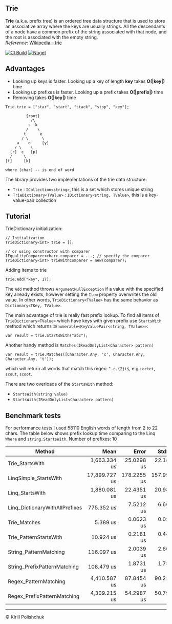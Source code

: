 Trie
------
**Trie** (a.k.a. prefix tree)  is an ordered tree data structure that is used to store an associative array where the keys are usually strings. All the descendants of a node have a common prefix of the string associated with that node, and the root is associated with the empty string.  
*Reference*: [Wikipedia &ndash; trie](http://en.wikipedia.org/wiki/Trie)

[![CI Build](https://github.com/kpol/trie/workflows/CI%20Build/badge.svg)](https://github.com/kpol/trie/actions?query=workflow%3A%22CI+Build%22)
[![Nuget](https://img.shields.io/nuget/v/KTrie.svg?logo=nuget)](https://www.nuget.org/packages/KTrie)

Advantages
------
 - Looking up keys is faster. Looking up a key of length **key** takes **O(|key|)** time
 - Looking up prefixes is faster. Looking up a prefix takes **O(|prefix|)** time
 - Removing takes **O(|key|)** time

```
Trie trie = ["star", "start", "stack", "stop", "key"];

         {root}
           /\
          s  k
         /    \
        t      e
       / \      \
     a    o     [y]
    / \    \
  [r]  c   [p]
  /     \
[t]     [k]

where [char] -- is end of word
```

The library provides two implementations of the trie data structure:
 - `Trie` : `ICollection<string>`, this is a set which stores unique string
 - `TrieDictionary<TValue>` : `IDictionary<string, TValue>`, this is a key-value-pair collection

Tutorial
------
TrieDictionary initialization:

    // Initialization
    TrieDictionary<int> trie = [];

    // or using constructor with comparer
    IEqualityComparer<char> comparer = ...; // specify the comparer
    TrieDictionary<int> trieWithComparer = new(comparer);

Adding items to trie

    trie.Add("key", 17);

The `Add` method throws `ArgumentNullException` if a value with the specified key already exists, however setting the `Item` property overwrites the old value. In other words, `TrieDictionary<TValue>` has the same behavior as `Dictionary<TKey, TValue>`.

The main advantage of trie is really fast prefix lookup. To find all items of `TrieDictionary<TValue>` which have keys with given prefix use `StartsWith` method which returns `IEnumerable<KeyValuePair<string, TValue>>`:

    var result = trie.StartsWith("abc");

Another handy method is `Matches(IReadOnlyList<Character> pattern)`

    var result = trie.Matches([Character.Any, 'c', Character.Any, Character.Any, 't']);

which will return all words that match this regex: `^.c.{2}t$`, e.g.: `octet`, `scout`, `scoot`. 

There are two overloads of the `StartsWith` method:
 - `StartsWith(string value)`
 - `StartsWith(IReadOnlyList<Character> pattern)`

Benchmark tests
------
For performance tests I used 58110 English words of length from 2 to 22 chars. The table below shows prefix lookup time comparing to the Linq `Where` and `string.StartsWith`. Number of prefixes: 10

| Method                         | Mean          | Error       | StdDev      | Allocated |
|------------------------------- |--------------:|------------:|------------:|----------:|
| Trie_StartsWith                |  1,663.334 us |  25.0298 us |  22.1883 us |  782258 B |
| LinqSimple_StartsWith          | 17,899.727 us | 178.2255 us | 157.9923 us |  675940 B |
| Linq_StartsWith                |  1,880.081 us |  22.4351 us |  20.9858 us |  676893 B |
| Linq_DictionaryWithAllPrefixes |    775.352 us |   7.5212 us |   6.6673 us |  673053 B |
| Trie_Matches                   |      5.389 us |   0.0623 us |   0.0583 us |    9096 B |
| Trie_PatternStartsWith         |     10.924 us |   0.2181 us |   0.4455 us |   14896 B |
| String_PatternMatching         |    116.097 us |   2.0039 us |   2.6057 us |     416 B |
| String_PrefixPatternMatching   |    108.479 us |   1.8731 us |   1.7521 us |    3432 B |
| Regex_PatternMatching          |  4,410.587 us |  87.8454 us |  90.2107 us |     419 B |
| Regex_PrefixPatternMatching    |  4,309.215 us |  54.2987 us |  50.7910 us |    3435 B |

------
&copy; Kirill Polishchuk

